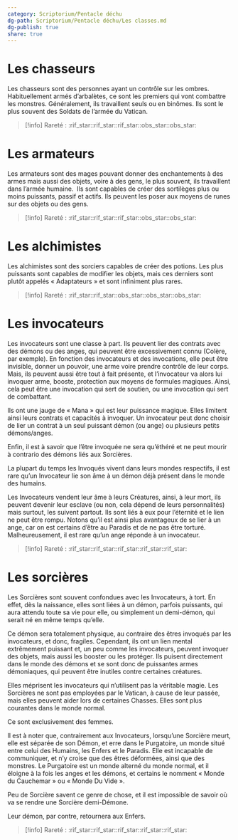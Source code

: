 ```yaml
---
category: Scriptorium/Pentacle déchu
dg-path: Scriptorium/Pentacle déchu/Les classes.md
dg-publish: true
share: true
---
```


# Les chasseurs

Les chasseurs sont des personnes ayant un contrôle sur les ombres. Habituellement armés d’arbalètes, ce sont les premiers qui vont combattre les monstres. Généralement, ils travaillent seuls ou en binômes. Ils sont le plus souvent des Soldats de l’armée du Vatican.

> [!info] Rareté : :rif_star::rif_star::rif_star::obs_star::obs_star:

# Les armateurs

Les armateurs sont des mages pouvant donner des enchantements à des armes mais aussi des objets, voire à des gens, le plus souvent, ils travaillent dans l’armée humaine.  Ils sont capables de créer des sortilèges plus ou moins puissants, passif et actifs. Ils peuvent les poser aux moyens de runes sur des objets ou des gens.

> [!info] Rareté : :rif_star::rif_star::rif_star::obs_star::obs_star:

# Les alchimistes

Les alchimistes sont des sorciers capables de créer des potions. Les plus puissants sont capables de modifier les objets, mais ces derniers sont plutôt appelés « Adaptateurs » et sont infiniment plus rares.

> [!info] Rareté : :rif_star::rif_star::obs_star::obs_star::obs_star:

# Les invocateurs

Les invocateurs sont une classe à part. Ils peuvent lier des contrats avec des démons ou des anges, qui peuvent être excessivement connu (Colère, par exemple).
En fonction des invocateurs et des invocations, elle peut être invisible, donner un pouvoir, une arme voire prendre contrôle de leur corps. Mais, ils peuvent aussi être tout à fait présente, et l’invocateur va alors lui invoquer arme, booste, protection aux moyens de formules magiques. Ainsi, cela peut être une invocation qui sert de soutien, ou une invocation qui sert de combattant.

Ils ont une jauge de « Mana » qui est leur puissance magique. Elles limitent ainsi leurs contrats et capacités à invoquer. Un invocateur peut donc choisir de lier un contrat à un seul puissant démon (ou ange) ou plusieurs petits démons/anges.

Enfin, il est à savoir que l’être invoquée ne sera qu’éthéré et ne peut mourir à contrario des démons liés aux Sorcières.

La plupart du temps les Invoqués vivent dans leurs mondes respectifs, il est rare qu’un Invocateur lie son âme à un démon déjà présent dans le monde des humains.

Les Invocateurs vendent leur âme à leurs Créatures, ainsi, à leur mort, ils peuvent devenir leur esclave (ou non, cela dépend de leurs personnalités) mais surtout, les suivent partout. Ils sont liés à eux pour l’éternité et le lien ne peut être rompu. Notons qu’il est ainsi plus avantageux de se lier à un ange, car on est certains d’être au Paradis et de ne pas être torturé. Malheureusement, il est rare qu’un ange réponde à un invocateur.

> [!info] Rareté : :rif_star::rif_star::rif_star::rif_star::rif_star:

# Les sorcières

Les Sorcières sont souvent confondues avec les Invocateurs, à tort. En effet, dès la naissance, elles sont liées à un démon, parfois puissants, qui aura attendu toute sa vie pour elle, ou simplement un demi-démon, qui serait né en même temps qu’elle.

Ce démon sera totalement physique, au contraire des êtres invoqués par les invocateurs, et donc, fragiles.
Cependant, ils ont un lien mental extrêmement puissant et, un peu comme les invocateurs, peuvent invoquer des objets, mais aussi les booster ou les protéger. Ils puisent directement dans le monde des démons et se sont donc de puissantes armes démoniaques, qui peuvent être inutiles contre certaines créatures.

Elles méprisent les invocateurs qui n’utilisent pas la véritable magie. Les Sorcières ne sont pas employées par le Vatican, à cause de leur passée, mais elles peuvent aider lors de certaines Chasses. Elles sont plus courantes dans le monde normal.

Ce sont exclusivement des femmes.

Il est à noter que, contrairement aux Invocateurs, lorsqu’une Sorcière meurt, elle est séparée de son Démon, et erre dans le Purgatoire, un monde situé entre celui des Humains, les Enfers et le Paradis. Elle est incapable de communiquer, et n’y croise que des êtres déformées, ainsi que des monstres. Le Purgatoire est un monde alterné du monde normal, et il éloigne à la fois les anges et les démons, et certains le nomment « Monde du Cauchemar » ou « Monde Du Vide ».

Peu de Sorcière savent ce genre de chose, et il est impossible de savoir où va se rendre une Sorcière demi-Démone.

Leur démon, par contre, retournera aux Enfers.

> [!info] Rareté : :rif_star::rif_star::rif_star::rif_star::rif_star:
